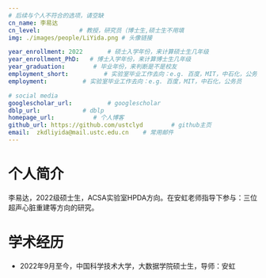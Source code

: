 ```yaml
---
# 后续与个人不符合的选项，请空缺
cn_name: 李易达
cn_level:           # 教授，研究员（博士生,硕士生不用填
img: ./images/people/LiYida.png # 头像链接

year_enrollment: 2022       # 硕士入学年份，来计算硕士生几年级
year_enrollment_PhD:   # 博士入学年份，来计算博士生几年级
year_graduation:        # 毕业年份，来判断是不是校友
employment_short:          # 实验室毕业工作去向：e.g. 百度，MIT，中石化，公务员
employment:          # 实验室毕业工作去向：e.g. 百度，MIT，中石化，公务员

# social media
googlescholar_url:          # googlescholar
dblp_url:            # dblp
homepage_url:           # 个人博客
github_url: https://github.com/ustclyd        # github主页
email:  zkdliyida@mail.ustc.edu.cn    # 常用邮件
---
```


# 个人简介

李易达，2022级硕士生，ACSA实验室HPDA方向。在安虹老师指导下参与：三位超声心脏重建等方向的研究。

# 学术经历

* 2022年9月至今，中国科学技术大学，大数据学院硕士生，导师：安虹
